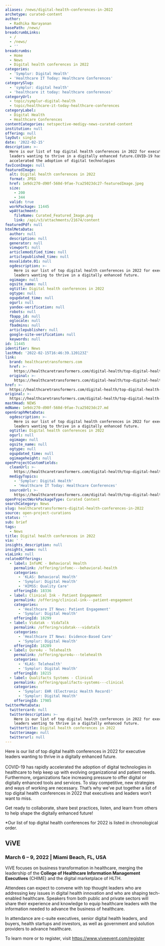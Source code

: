 ```yaml
---
aliases: /news/digital-health-conferences-in-2022
archetype: curated-content
author:
  - Radhika Narayanan
basePath: /news/
breadcrumbLinks:
  - /
  - /news/
  - ''
breadcrumbs:
  - Home
  - News
  - Digital health conferences in 2022
categories:
  - 'Symplur: Digital Health'
  - 'Healthcare IT Today: Healthcare Conferences'
categorySlug:
  - 'symplur: digital health'
  - 'healthcare it today: healthcare conferences'
categoryUrl:
  - topic/symplur-digital-health
  - topic/healthcare-it-today-healthcare-conferences
categoryLabel:
  - Digital Health
  - Healthcare Conferences
contentCategories: netspective-medigy-news-curated-content
institution: null
offering: null
layOut: single
date: '2022-02-15'
description: >-
  Here is our list of top digital health conferences in 2022 for executive
  leaders wanting to thrive in a digitally enhanced future.COVID-19 has rapidly
  accelerated the adoption of digital technologies 
favIconImage: null
featuredImage:
  alt: Digital health conferences in 2022
  format: JPEG
  href: 1e9dc270-d90f-560d-9fae-7ca25023dc27-featuredImage.jpeg
  size:
    - 200
    - 344
  valid: true
  workPackage: 11445
  wpAttachment:
    fileName: Curated_Featured_Image.png
    link: /api/v3/attachments/21674/content
featuredPdf: null
htmlMetaData:
  author: null
  description: null
  generator: null
  viewport: null
  articlemodified_time: null
  articlepublished_time: null
  msvalidate.01: null
  ogdescription: >-
    Here is our list of top digital health conferences in 2022 for executive
    leaders wanting to thrive in a digitally enhanced future.
  ogimage: null
  ogsite_name: null
  ogtitle: Digital health conferences in 2022
  ogtype: null
  ogupdated_time: null
  ogurl: null
  yandex-verification: null
  robots: null
  fbapp_id: null
  oglocale: null
  fbadmins: null
  articlepublisher: null
  google-site-verification: null
  keywords: null
id: 11445
identifier: News
lastMod: '2022-02-15T16:46:39.120123Z'
link:
  brand: healthcaretransformers.com
  href: >-
    https://healthcaretransformers.com/digital-health/top-digital-health-conferences-in-2022-to-attend/
  original: >-
    https://healthcaretransformers.com/digital-health/top-digital-health-conferences-in-2022-to-attend/
href: >-
  https://healthcaretransformers.com/digital-health/top-digital-health-conferences-in-2022-to-attend/
original: >-
  https://healthcaretransformers.com/digital-health/top-digital-health-conferences-in-2022-to-attend/
mastHead: NEWS
mdName: 1e9dc270-d90f-560d-9fae-7ca25023dc27.md
openGraphMetaData:
  ogdescription: >-
    Here is our list of top digital health conferences in 2022 for executive
    leaders wanting to thrive in a digitally enhanced future.
  ogtitle: Digital health conferences in 2022
  ogurl: null
  ogimage: null
  ogsite_name: null
  ogtype: null
  ogupdated_time: null
  ogimageheight: null
openProjectCustomFields:
  cleanUrl: >-
    https://healthcaretransformers.com/digital-health/top-digital-health-conferences-in-2022-to-attend/
  medigyTopics:
    - 'Symplur: Digital Health'
    - 'Healthcare IT Today: Healthcare Conferences'
  sourceUrl: >-
    https://healthcaretransformers.com/digital-health/top-digital-health-conferences-in-2022-to-attend/
openProjectWorkPackageType: Curated Content
searchCategory: News
slug: healthcaretransformers-digital-health-conferences-in-2022
source: open-project-curations
status: ''
sub: brief
tags:
  - News
title: Digital health conferences in 2022
via: ' '
insights_description: null
insights_name: null
viaLink: null
relatedOfferings:
  - label: InfoMC - Behavioral Health
    permalink: /offering/infomc---behavioral-health
    categories:
      - 'KLAS: Behavioral Health'
      - 'Symplur: Digital Health'
      - 'HIMSS: Quality Care'
    offeringId: 18336
  - label: Clinical Ink - Patient Engagement
    permalink: /offering/clinical-ink---patient-engagement
    categories:
      - 'Healthcare IT News: Patient Engagement'
      - 'Symplur: Digital Health'
    offeringId: 18299
  - label: Vidatak - VidaTalk
    permalink: /offering/vidatak---vidatalk
    categories:
      - 'Healthcare IT News: Evidence-Based Care'
      - 'Symplur: Digital Health'
    offeringId: 18289
  - label: Qure4u - Telehealth
    permalink: /offering/qure4u---telehealth
    categories:
      - 'KLAS: Telehealth'
      - 'Symplur: Digital Health'
    offeringId: 18215
  - label: Qualifacts Systems - Clinical
    permalink: /offering/qualifacts-systems---clinical
    categories:
      - 'Symplur: EHR (Electronic Health Record)'
      - 'Symplur: Digital Health'
    offeringId: 17985
twitterMetaData:
  twittercard: null
  twitterdescription: >-
    Here is our list of top digital health conferences in 2022 for executive
    leaders wanting to thrive in a digitally enhanced future.
  twittertitle: Digital health conferences in 2022
  twitterimage: null
  twitterurl: null
---
```

<p>Here is our list of top digital health conferences in 2022 for executive leaders wanting to thrive in a digitally enhanced future.<br><br>COVID-19 has rapidly accelerated the adoption of digital technologies in healthcare to help keep up with evolving organizational and patient needs. Furthermore, organizations face increasing pressure to offer digital or digitally enhanced tools and services.&nbsp;To stay competitive, new strategies and ways of working are necessary. That’s why we’ve put together a list of top digital health conferences in 2022 that executives and leaders won’t want to miss.</p><p>Get ready to collaborate, share best practices, listen, and learn from others to help shape the digitally enhanced future!</p><p>*Our list of top digital health conferences for 2022 is listed in chronological order.</p><h2>ViVE</h2><h3>March 6 – 9, 2022 | Miami Beach, FL, USA</h3><p>ViVE focuses on business transformation in healthcare, merging the leadership of the <strong>College of Healthcare Information Management Executives</strong> (CHIME) and the digital marketplace of HLTH.</p><p>Attendees can expect to convene with top thought leaders who are addressing key issues in digital health innovation and who are shaping tech-enabled healthcare. Speakers from both public and private sectors will share their experience and knowledge to equip healthcare leaders with the information needed to advance the business of healthcare.</p><p>In attendance are c-suite executives, senior digital health leaders, and buyers, health startups and investors, as well as government and solution providers to advance healthcare.</p><p>To learn more or to register, visit <a href="https://www.viveevent.com/register">https://www.viveevent.com/register</a> &nbsp;</p>